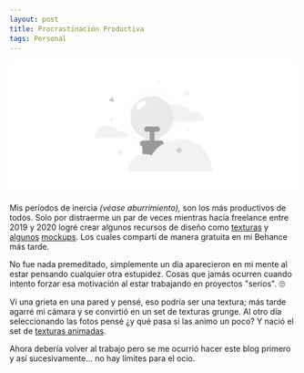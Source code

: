 ```yaml
---
layout: post
title: Procrastinación Productiva
tags: Personal
---
```


![Procrastinación](/public/images/procras_artwork_bn_2x.png)

Mis períodos de inercia _(véase aburrimiento),_ son los más productivos de todos. Solo por distraerme un par de veces mientras hacía freelance entre 2019 y 2020 logré crear algunos recursos de diseño como [texturas](https://www.behance.net/gallery/97588951/Decay-Textures) y [algunos](https://www.behance.net/gallery/94218299/Boxset-Mockup) [mockups](https://www.behance.net/gallery/129057233/Vapor-Kit). Los cuales compartí de manera gratuita en mi Behance más tarde.

No fue nada premeditado, simplemente un día aparecieron en mi mente al estar pensando cualquier otra estupidez. Cosas que jamás ocurren cuando intento forzar esa motivación al estar trabajando en proyectos "serios". 🙄

Vi una grieta en una pared y pensé, eso podría ser una textura; más tarde agarré mi cámara y se convirtió en un set de texturas grunge. Al otro día seleccionando las fotos pensé ¿y qué pasa si las animo un poco? Y nació el set de [texturas animadas](https://www.behance.net/gallery/104912707/Retro-Noise).

Ahora debería volver al trabajo pero se me ocurrió hacer este blog primero y así sucesivamente… no hay límites para el ocio.